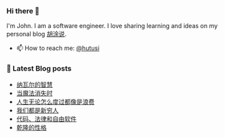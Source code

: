 ### Hi there 👋

<!--
**hutusi/hutusi** is a ✨ _special_ ✨ repository because its `README.md` (this file) appears on your GitHub profile.

Here are some ideas to get you started:

- 🔭 I’m currently working on ...
- 🌱 I’m currently learning ...
- 👯 I’m looking to collaborate on ...
- 🤔 I’m looking for help with ...
- 💬 Ask me about ...
- 📫 How to reach me: ...
- 😄 Pronouns: ...
- ⚡ Fun fact: ...
-->

I'm John. I am a software engineer. I love sharing learning and ideas on my personal blog [胡涂说](https://hutusi.com/).

- 📫 How to reach me: [@hutusi](https://twitter.com/hutusi)

### 📝 Latest Blog posts
<!-- BLOG-POST-LIST:START -->
- [纳瓦尔的智慧](https://hutusi.com/articles/naval)
- [当魔法消失时](https://hutusi.com/articles/nostalgia)
- [人生无论怎么度过都像是浪费](https://hutusi.com/articles/life-is-a-good-thing-2022-review)
- [我们都是新穷人](https://hutusi.com/articles/the-new-poor)
- [代码、法律和自由软件](https://hutusi.com/articles/code-v2)
- [乾隆的性格](https://hutusi.com/articles/qianlong)
<!-- BLOG-POST-LIST:END -->
